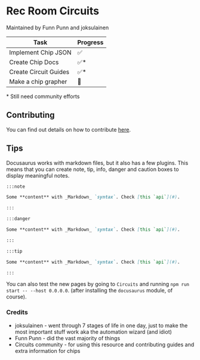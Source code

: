 # Rec Room Circuits
Maintained by Funn Punn and joksulainen

| Task                  | Progress |
|-----------------------|----------|
| Implement Chip JSON   | ✅       |
| Create Chip Docs      | ✅\*     |
| Create Circuit Guides | ✅\*     |
| Make a chip grapher   | 🚧       |

\* Still need community efforts

## Contributing

You can find out details on how to contribute [here](https://github.com/RR-Circuits/RecRoom-Circuits/blob/main/CONTRIBUTING.md).

## Tips

Docusaurus works with markdown files, but it also has a few plugins.
This means that you can create note, tip, info, danger and caution boxes to display meaningful notes.

```md
:::note

Some **content** with _Markdown_ `syntax`. Check [this `api`](#).

:::

:::danger

Some **content** with _Markdown_ `syntax`. Check [this `api`](#).

:::

:::tip

Some **content** with _Markdown_ `syntax`. Check [this `api`](#).

:::
```

You can also test the new pages by going to `Circuits` and running `npm run start -- --host 0.0.0.0`. (after installing the `docusaurus` module, of course).


### Credits

- joksulainen - went through 7 stages of life in one day, just to make the most important stuff work aka the automation wizard (and idiot)
- Funn Punn - did the vast majority of things
- Circuits community - for using this resource and contributing guides and extra information for chips
